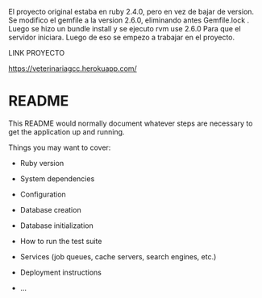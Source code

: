 El proyecto original estaba en ruby 2.4.0, pero en vez de bajar de version. Se modifico el gemfile a la version 2.6.0, eliminando antes Gemfile.lock . Luego se hizo un bundle install y se ejecuto rvm use 2.6.0 Para que el servidor iniciara.
Luego de eso se empezo a trabajar en el proyecto.

LINK PROYECTO

https://veterinariagcc.herokuapp.com/



# README

This README would normally document whatever steps are necessary to get the
application up and running.

Things you may want to cover:

* Ruby version

* System dependencies

* Configuration

* Database creation

* Database initialization

* How to run the test suite

* Services (job queues, cache servers, search engines, etc.)

* Deployment instructions

* ...
